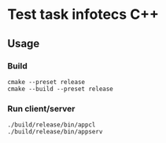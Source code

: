 # Test task infotecs C++

## Usage

### Build
    cmake --preset release
    cmake --build --preset release

### Run client/server
    ./build/release/bin/appcl
    ./build/release/bin/appserv